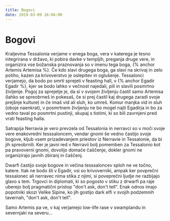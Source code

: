 ```yaml
---
title: Bogovi
date: 2019-03-09 16:04:00
---
```

# Bogovi

Kraljevina Tessalonia verjame v enega boga, vera v katerega je tesno integrirana v državo, ki pobira davke v templjih, preganja druge vere, in organizira vse božanska praznovanja so v imenu tega boga, {% anchor Artemis Artemisa %}. Če kdo slavi drugega boga, ga slavi na skrivaj in zelo potiho, kazen za krivoverstvo je oslepitev in oglušenje. Tessalonci verjamejo, da bodo po smrti sprejeti v feasting hall, v {% anchor Egadir Egadir %}, kjer se bodo lahko v večnost najedali, pili in slavili posmrtno življenje. Pogoj za sprejetje je, da si v svojem življenju častil samo Artemisa (lahko se spreobrneš in pokesaš, če si prej častil kaj drugega zaradi svoje prejšnje kulture) in če imaš vid ali sluh, ko umreš. Komur manjka vid in sluh (oboje naenkrat), v posmrtnem življenju ne bo mogel najti Egadirja in bo za vedno taval po posmrtni pustinji, skupaj s tistimi, ki so bili zavrnjeni pred vrati feasting halla.

Satrapija Nerravia je vero prevzela od Tessalonia in nerravci so v moči svoje vere enakovredni tesssaloncem, vendar gnomi še vedno častijo svoje bogove, kljub vsem prizadevanjem priestov iz Nerravie in Tessalonie, da bi jih spreobrnili. Ker je javni red v Nerravii bolj pomemben za Tessalonio kot pa pravoverni gnomi, dovolijo domače čaščenje, dokler gnomi ne organizirajo javnih zbiranj in čaščenj.

Dwarfi častijo svoje bogove in večina tesssaloncev sploh ne ve točno, katere. Itak ne bodo šli v Egadir, vsi so krivoverniki, ampak ker povprečni tessalonec ali nerravec nima stika z njimi, si poveprečni ljudje ne razbijajo glavo s tem. Trgovci in diplomati, ki so pogosto v stiku z drwarfi pa raje uberejo bolj pragmatični pristop "don't ask, don't tell". Enak odnos imajo popotniki skozi Velike Sipine, ko jih gostijo dark elfi v svojih podzemnih tavernah, "don't ask, don't tell".

Samo Artemis pa ve, v kaj verjamejo low-life rase v swamplandu in severnjaki na severu...
